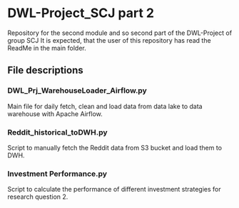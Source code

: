 # DWL-Project_SCJ part 2
Repository for the second module and so second part of the DWL-Project of group SCJ
It is expected, that the user of this repository has read the ReadMe in the main folder.

## File descriptions
### DWL_Prj_WarehouseLoader_Airflow.py
Main file for daily fetch, clean and load data from data lake to data warehouse with Apache Airflow.

### Reddit_historical_toDWH.py
Script to manually fetch the Reddit data from S3 bucket and load them to DWH.

### Investment Performance.py
Script to calculate the performance of different investment strategies for research question 2.
